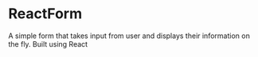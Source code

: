 # ReactForm
A simple form that takes input from user and displays their information on the fly. Built using React

<div style="margin-left:700px">
  <img src="https://media3.giphy.com/media/DxahLYjqwheWGs5A7h/giphy.gif" height="300" width="500"></img> 
</div>
